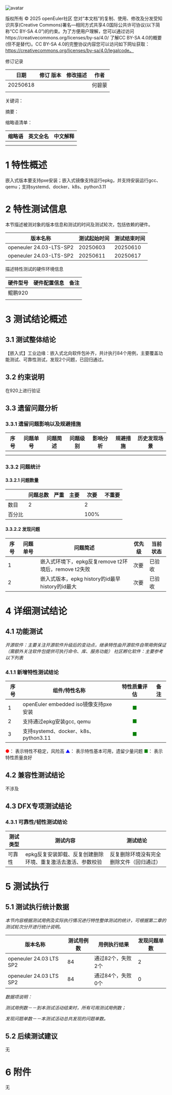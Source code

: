 ![avatar](../../images/openEuler.png)


版权所有 © 2025  openEuler社区
 您对“本文档”的复制、使用、修改及分发受知识共享(Creative Commons)署名—相同方式共享4.0国际公共许可协议(以下简称“CC BY-SA 4.0”)的约束。为了方便用户理解，您可以通过访问https://creativecommons.org/licenses/by-sa/4.0/ 了解CC BY-SA 4.0的概要 (但不是替代)。CC BY-SA 4.0的完整协议内容您可以访问如下网址获取：https://creativecommons.org/licenses/by-sa/4.0/legalcode。

修订记录

| 日期 | 修订   版本 | 修改描述 | 作者 |
| ---- | ----------- | -------- | ---- |
|  20250618    |             |          |  何碧蒙    |
|      |             |          |      |

关键词： 

摘要：


缩略语清单：

| 缩略语 | 英文全名 | 中文解释 |
| ------ | -------- | -------- |
|        |          |          |
|        |          |          |

# 1     特性概述

嵌入式版本要支持pxe安装；嵌入式镜像支持运行epkg，并支持安装运行gcc、qemu；支持systemd、docker、k8s、python3.11

# 2     特性测试信息

本节描述被测对象的版本信息和测试的时间及测试轮次，包括依赖的硬件。

| 版本名称 | 测试起始时间 | 测试结束时间 |
| -------- | ------------ | ------------ |
|   openeuler 24.03-LTS-SP2 |20250603 | 20250610   |
| openeuler 24.03-LTS-SP2   |20250611 | 20250617   |

描述特性测试的硬件环境信息

| 硬件型号 | 硬件配置信息 | 备注 |
| -------- | ------------ | ---- |
|    鲲鹏920      |              |      |
|          |              |      |

# 3     测试结论概述

## 3.1   测试整体结论

【嵌入式】工业边缘：嵌入式北向软件包补齐，共计执行84个用例，主要覆盖功能测试、可靠性测试，发现2个问题，已回归通过。


## 3.2   约束说明

在920上进行验证

## 3.3   遗留问题分析

### 3.3.1 遗留问题影响以及规避措施

| 序号 | 问题单号 | 问题简述 | 问题级别 | 影响分析 | 规避措施 | 历史发现场景 |
| --- | ------- | ------ | ------- | ------- | ------- | ---------- | 
|     |         |        |         |         |         |            |
|     |         |        |         |         |         |            |

### 3.3.2 问题统计

#### 3.3.2.1 问题数量

|        | 问题总数 | 严重 | 主要 | 次要 | 不重要 |
| ------ | -------- | ---- | ---- | ---- | ------ |
| 数目   |     2     |      |      |   2   |        |
| 百分比 |          |      |      |   100%   |        |

#### 3.3.2.2 发现问题

| 序号 | 问题单号 | 问题简述 | 优先级 | 当前状态 |
| --- | ------- | ------ | ------- | ------- |
| 1 |     |  嵌入式环境下，epkg反复remove t2环境后，remove t2失败    | 次要   | 已验收   
| 2 |     |   嵌入式版本，epkg history的id最早history的id最大   | 次要   | 已验收   

# 4 详细测试结论

## 4.1 功能测试
*开源软件：主要关注开源软件升级后的变动点，继承特性由开源软件自带用例保证（需额外关注软件包提供可执行命令、库、服务功能）*
*社区孵化软件：主要参考以下列表*

### 4.1.1 新增特性测试结论

| 序号 | 组件/特性名称 | 特性质量评估 | 备注 |
| --- | ----------- | :--------: | --- |
|1 |openEuler embedded iso镜像支持pxe安装| <font color=green>■</font> |   |
|2 |支持通过epkg安装gcc, qemu |  <font color=green>■</font> |   |
|3 |支持systemd、docker、k8s、python3.11 |  <font color=green>■</font> |   |

<font color=red>●</font>： 表示特性不稳定，风险高
<font color=blue>▲</font>： 表示特性基本可用，遗留少量问题
<font color=green>■</font>： 表示特性质量良好


## 4.2 兼容性测试结论

不涉及

## 4.3 DFX专项测试结论


### 4.3.1 可靠性/韧性测试结论

| 测试类型 | 测试内容 | 测试结论 |
| ------- | ------- | -------- |
|    可靠性     |  epkg反复安装卸载、反复创建删除环境、重复激活去激活、参数校验       |   反复删除环境没有完全删除文件（回归通过） |


# 5     测试执行

## 5.1   测试执行统计数据

*本节内容根据测试用例及实际执行情况进行特性整体测试的统计，可根据第二章的测试轮次分开进行统计说明。*

| 版本名称 | 测试用例数 | 用例执行结果 | 发现问题单数 |
| -------- | ---------- | ------------ | ------------ |
|openeuler 24.03 LTS SP2|      84    |通过82个，失败2个|       2      |
|openeuler 24.03 LTS SP2|      84    |通过84个，失败0个|       0      |


*数据项说明：*

*测试用例数－－到本测试活动结束时，所有可用测试用例数；*

*发现问题单数－－本测试活动总共发现的问题单数。*

## 5.2   后续测试建议

无

# 6     附件

无
